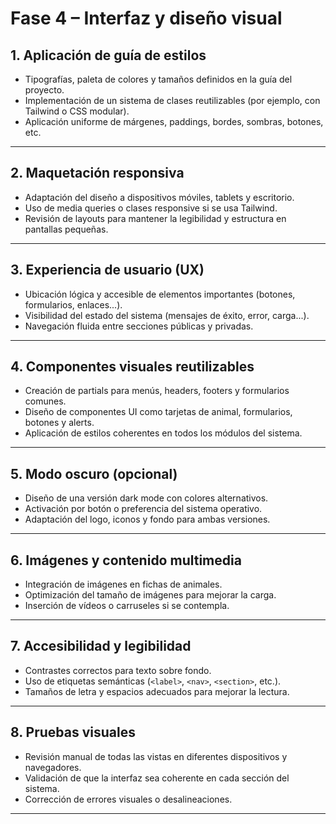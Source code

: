 # Fase 4 – Interfaz y diseño visual

## 1. Aplicación de guía de estilos

- Tipografías, paleta de colores y tamaños definidos en la guía del proyecto.
- Implementación de un sistema de clases reutilizables (por ejemplo, con Tailwind o CSS modular).
- Aplicación uniforme de márgenes, paddings, bordes, sombras, botones, etc.

---

## 2. Maquetación responsiva

- Adaptación del diseño a dispositivos móviles, tablets y escritorio.
- Uso de media queries o clases responsive si se usa Tailwind.
- Revisión de layouts para mantener la legibilidad y estructura en pantallas pequeñas.

---

## 3. Experiencia de usuario (UX)

- Ubicación lógica y accesible de elementos importantes (botones, formularios, enlaces...).
- Visibilidad del estado del sistema (mensajes de éxito, error, carga...).
- Navegación fluida entre secciones públicas y privadas.

---

## 4. Componentes visuales reutilizables

- Creación de partials para menús, headers, footers y formularios comunes.
- Diseño de componentes UI como tarjetas de animal, formularios, botones y alerts.
- Aplicación de estilos coherentes en todos los módulos del sistema.

---

## 5. Modo oscuro (opcional)

- Diseño de una versión dark mode con colores alternativos.
- Activación por botón o preferencia del sistema operativo.
- Adaptación del logo, iconos y fondo para ambas versiones.

---

## 6. Imágenes y contenido multimedia

- Integración de imágenes en fichas de animales.
- Optimización del tamaño de imágenes para mejorar la carga.
- Inserción de vídeos o carruseles si se contempla.

---

## 7. Accesibilidad y legibilidad

- Contrastes correctos para texto sobre fondo.
- Uso de etiquetas semánticas (`<label>`, `<nav>`, `<section>`, etc.).
- Tamaños de letra y espacios adecuados para mejorar la lectura.

---

## 8. Pruebas visuales

- Revisión manual de todas las vistas en diferentes dispositivos y navegadores.
- Validación de que la interfaz sea coherente en cada sección del sistema.
- Corrección de errores visuales o desalineaciones.

---